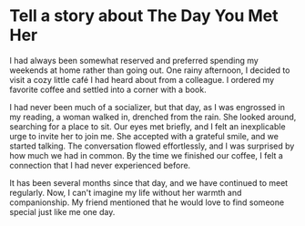 # Tell a story about The Day You Met Her

I had always been somewhat reserved and preferred spending my weekends at home rather than going out. One rainy afternoon, I decided to visit a cozy little café I had heard about from a colleague. I ordered my favorite coffee and settled into a corner with a book.

I had never been much of a socializer, but that day, as I was engrossed in my reading, a woman walked in, drenched from the rain. She looked around, searching for a place to sit. Our eyes met briefly, and I felt an inexplicable urge to invite her to join me. She accepted with a grateful smile, and we started talking. The conversation flowed effortlessly, and I was surprised by how much we had in common. By the time we finished our coffee, I felt a connection that I had never experienced before.

It has been several months since that day, and we have continued to meet regularly. Now, I can't imagine my life without her warmth and companionship. My friend mentioned that he would love to find someone special just like me one day.